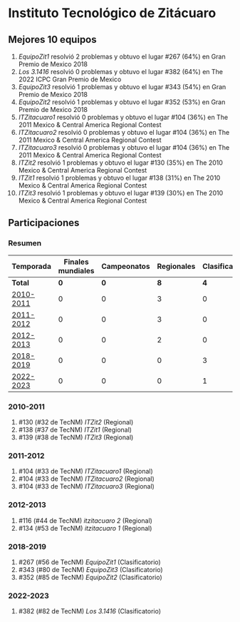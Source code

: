 # Instituto Tecnológico de Zitácuaro

## Mejores 10 equipos

1. _EquipoZit1_ resolvió 2 problemas y obtuvo el lugar #267 (64%) en Gran Premio de Mexico 2018
1. _Los 3.1416_ resolvió 0 problemas y obtuvo el lugar #382 (64%) en The 2022 ICPC Gran Premio de Mexico
1. _EquipoZit3_ resolvió 1 problemas y obtuvo el lugar #343 (54%) en Gran Premio de Mexico 2018
1. _EquipoZit2_ resolvió 1 problemas y obtuvo el lugar #352 (53%) en Gran Premio de Mexico 2018
1. _ITZitacuaro1_ resolvió 0 problemas y obtuvo el lugar #104 (36%) en The 2011 Mexico & Central America Regional Contest
1. _ITZitacuaro2_ resolvió 0 problemas y obtuvo el lugar #104 (36%) en The 2011 Mexico & Central America Regional Contest
1. _ITZitacuaro3_ resolvió 0 problemas y obtuvo el lugar #104 (36%) en The 2011 Mexico & Central America Regional Contest
1. _ITZit2_ resolvió 1 problemas y obtuvo el lugar #130 (35%) en The 2010 Mexico & Central America Regional Contest
1. _ITZit1_ resolvió 1 problemas y obtuvo el lugar #138 (31%) en The 2010 Mexico & Central America Regional Contest
1. _ITZit3_ resolvió 1 problemas y obtuvo el lugar #139 (30%) en The 2010 Mexico & Central America Regional Contest

## Participaciones

### Resumen

| Temporada | Finales mundiales | Campeonatos | Regionales | Clasificatorios | Equipos |
| --- | --- | --- | --- | --- | --- |
| **Total** | **0** | **0** | **8** | **4** | **12** |
| [2010-2011](#2010-2011) | 0 | 0 | 3 | 0 | 3 |
| [2011-2012](#2011-2012) | 0 | 0 | 3 | 0 | 3 |
| [2012-2013](#2012-2013) | 0 | 0 | 2 | 0 | 2 |
| [2018-2019](#2018-2019) | 0 | 0 | 0 | 3 | 3 |
| [2022-2023](#2022-2023) | 0 | 0 | 0 | 1 | 1 |

### 2010-2011

1. #130 (#32 de TecNM) _ITZit2_ (Regional)
1. #138 (#37 de TecNM) _ITZit1_ (Regional)
1. #139 (#38 de TecNM) _ITZit3_ (Regional)

### 2011-2012

1. #104 (#33 de TecNM) _ITZitacuaro1_ (Regional)
1. #104 (#33 de TecNM) _ITZitacuaro2_ (Regional)
1. #104 (#33 de TecNM) _ITZitacuaro3_ (Regional)

### 2012-2013

1. #116 (#44 de TecNM) _itzitacuaro 2_ (Regional)
1. #134 (#53 de TecNM) _itzitacuaro 1_ (Regional)

### 2018-2019

1. #267 (#56 de TecNM) _EquipoZit1_ (Clasificatorio)
1. #343 (#80 de TecNM) _EquipoZit3_ (Clasificatorio)
1. #352 (#85 de TecNM) _EquipoZit2_ (Clasificatorio)

### 2022-2023

1. #382 (#82 de TecNM) _Los 3.1416_ (Clasificatorio)



